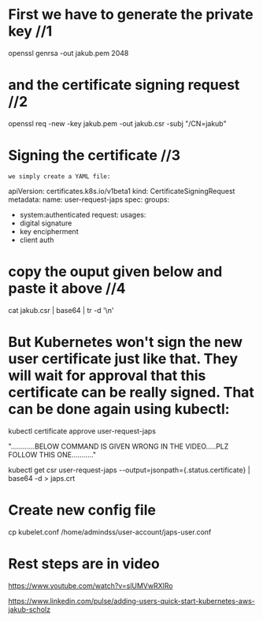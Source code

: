 # First we have to generate the private key //1

openssl genrsa -out jakub.pem 2048


# and the certificate signing request //2

openssl req -new -key jakub.pem -out jakub.csr -subj "/CN=jakub"


# Signing the certificate //3

    we simply create a YAML file:
apiVersion: certificates.k8s.io/v1beta1
kind: CertificateSigningRequest
metadata:
  name: user-request-japs
spec:
  groups:
  - system:authenticated
  request: <output-of-step-4>
  usages:
  - digital signature
  - key encipherment
  - client auth
  
# copy the ouput given below and paste it above //4

cat jakub.csr | base64 | tr -d '\n'
  
  
# But Kubernetes won't sign the new user certificate just like that. They will wait for approval that this certificate can be really signed. That can be done again using kubectl:


kubectl certificate approve user-request-japs

"............BELOW COMMAND IS GIVEN WRONG IN THE VIDEO.....PLZ FOLLOW THIS ONE..........."


kubectl get csr user-request-japs --output=jsonpath={.status.certificate} | base64 -d > japs.crt

# Create new config file

cp kubelet.conf /home/admindss/user-account/japs-user.conf


# Rest steps are in video

<https://www.youtube.com/watch?v=slUMVwRXlRo>

<https://www.linkedin.com/pulse/adding-users-quick-start-kubernetes-aws-jakub-scholz>

